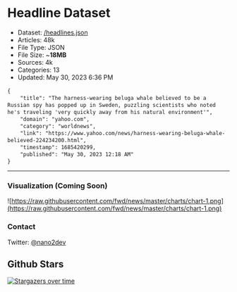 # Headline Dataset

- Dataset: [/headlines.json](https://raw.githubusercontent.com/fwd/news/master/headlines.json) 
- Articles: 48k
- File Type: JSON
- File Size: ~**18MB**
- Sources: 4k
- Categories: 13
- Updated: May 30, 2023 6:36 PM

```
{
    "title": "The harness-wearing beluga whale believed to be a Russian spy has popped up in Sweden, puzzling scientists who noted he's traveling 'very quickly away from his natural environment'",
    "domain": "yahoo.com",
    "category": "worldnews",
    "link": "https://www.yahoo.com/news/harness-wearing-beluga-whale-believed-224234200.html",
    "timestamp": 1685420299,
    "published": "May 30, 2023 12:18 AM"
}
```

---

### Visualization (Coming Soon)

![https://raw.githubusercontent.com/fwd/news/master/charts/chart-1.png](https://raw.githubusercontent.com/fwd/news/master/charts/chart-1.png)

### Contact 

Twitter: [@nano2dev](https://twitter.com/nano2dev)

## Github Stars

[![Stargazers over time](https://starchart.cc/fwd/news.svg)](https://starchart.cc/fwd/news)
